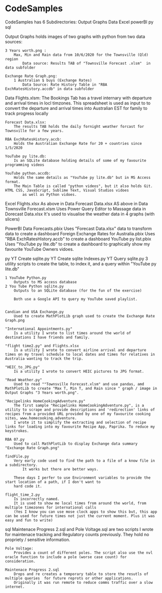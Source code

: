 # CodeSamples


CodeSamples has 6 Subdirectories:
	Output Graphs
	Data
	Excel
	powerBI
	py
	sql

Output Graphs holds images of two graphs with python from two data sources:

	3 Years worth.png :
		Max, Min and Rain data from 10/6/2020 for the Townsville (Qld) region 
			Data source: Results TAB of "Townsville Forecast .xlsm"  in data subfolder

	Exchange Rate Graph.png:
		1 Australian $ buys (Exchange Rates)
			Data Source: Rate History Table in "RBA ExchRatesHistory.accdb" in data subfolder


Data 
	Flights.xlsm:
		The Bookings Tab has a travel internary with departure and arrival times in locl timzones.
		This spreadsheet is used as input to to convert the departure and arrival times into Australian EST for family to 
			track progress locally

	Forecast Data.xlsx:
		The results TAB holds the daily fornight weather forcast for Townsville for a few years.

	RBA ExchRatesHistory.accb:
		Holds the Australian Exchange Rate for 20 + countries since 1/5/2020

	YouTube py lite.db:
		Is an SQLite database holding details of some of my favourite programming videos

	YouTube python.accdb:
		Holds the same details as "YouTube py lite.db" but in MS Access format.
		The Main Table is called "python videos", but it also holds Git. HTML CSS, JavaScript, Sublime Text, Visual Studios vidoes 
			as well as Python vidoes.

Excel
	Flights.xlsx
		As above in Data
	Forecast Data.xlsx
		AS above in Data
	Townsville Forecast.xlsm
		Uses Power Query Editor to Massage data in Dorecast Data.xlsx
		It's used to visualise the weather data in 4 graphs (with slicers)

PowerBI
	Data Forecasts.pbix
		Uses "Forecast Data.xlsx" data to transform data to create a dashboard 
	Foreign Exchange Rates for Australia.pbix
		Uses "RBA ExchRatesHistory.accb" to create a dashboard
	YouTube py list.pbix
		Uses  "YouTube py lite.db" to create a dashboard to graphically show my favourite YouTube Owners vidoes.

py
	YT Create sqlite.py
	YT Create sqlite Indexes.py
	YT Query sqlite.py
		3 utility scripts to create the table, to index it, and a query within "YouTube py lite.db"
	
	1 YouTube Python.py
		Outputs to MS access database	
	2 You Tube Python sqlite.py
		Outputs to an SQLite database (for the fun of the exercise)

		Both use a Google API to query my YouTube saved playlist.
		
		
	Candian and USA Exchange.py
		Used to create MathPlotLib graph used to create the Exchange Rate Graph.png

	"International Appointments.py"
		Is a utility I wrote to list times around the world of destinations I have friends and family.

	"flight time2.py" and Flights.xlsx
		Is a utility I wrote to convert airline arrival and departure times on my travel schedule to local dates and times for relatives in Australia wanting to track the trip.

	"HEIC_to_JPG.py"
		Is a utility I wrote to convert HEIC pictures to JPG format. 

	"Read Weather.py"
		Used to read ""Townsville Forecast.xlsm" and use pandas, amd MathPlotLib to create "Max T, Min T, and Rain since " graph / image in Output Graphs "3 Years worth.png".

	"Recipelinks HomeCookingAdventure.py"
		The first sample "Recipelinks HomeCookingAdventure.py", is a utility to scrape and provide descriptions and 'redirection' links of recipes from a provided URL provided by one of my favourite cooking sites, www.homecooking.adventure.
		I wrote it to simplify the extracting and selection of recipe links for loading into my favourite Recipe App, Paprika. To reduce my keystrokes.

	RBA 07.py
		Used to call MathPlotLib to display Exchange data summary "Exchange Rate Graph.png" 

	findFile.py
		Very early code used to find the path to a file of a know file in a subdirectory. 
			It works but there are better ways. 

		These days I perfer to use Environment variables to provide the start location of a path, if I don't want to 
		hard code it. 

	flight_time_2.py
		Is incorrectly named. 
		It is used to show me local times from around the world, from multiple timezones for international calls
		(Yes I know you can use mose clock apps to show this but, this app can be used for future times not just the current moment. Plus it was easy and fun to write)

sql
	Maintenace Progress 2.sql and Pole Voltage.sql are two scripts I wrote for maintenace tracking and Regulatory counts previously.
	They hold no propriety / sensitive information. 

	Pole Voltage:
		Provides a count of different poles. The script also use the nvl oracle function to include a pole (worse case count) for consideration. 

	Maintenace Progress 2.sql
		Drops and re creates a temporary table to store the resutls of multiple queries  for future reprots or other applications. 
		Originally it was run remote to reduce comms traffic over a slow internet. 

